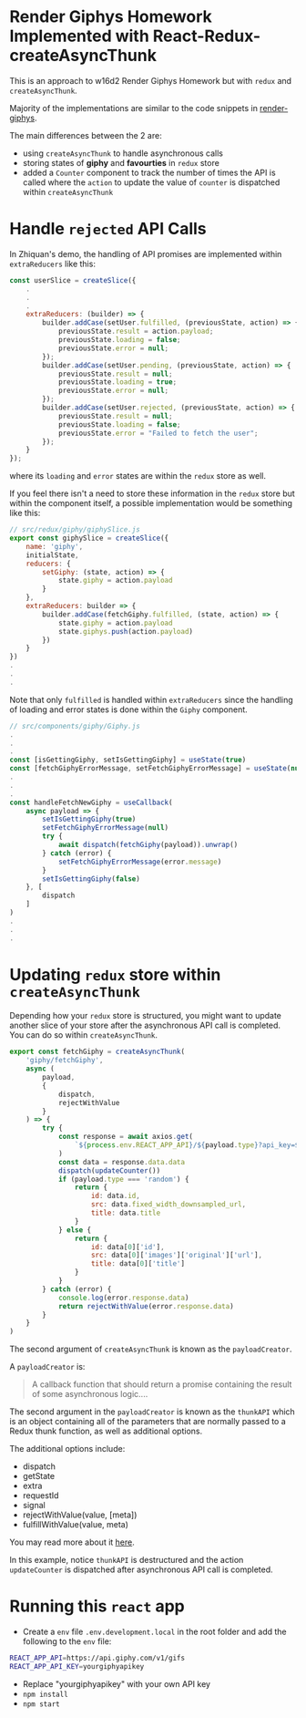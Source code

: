 # Render Giphys Homework Implemented with React-Redux-createAsyncThunk

This is an approach to w16d2 Render Giphys Homework but with `redux` and `createAsyncThunk`.

Majority of the implementations are similar to the code snippets in [render-giphys](https://git.generalassemb.ly/SG-SEIF-6/basic-react-code-snippets/tree/master/render-giphys).

The main differences between the 2 are:

- using `createAsyncThunk` to handle asynchronous calls
- storing states of **giphy** and **favourties** in `redux` store
- added a `Counter` component to track the number of times the API is called where the `action` to update the value of `counter` is dispatched within `createAsyncThunk`

# Handle `rejected` API Calls

In Zhiquan's demo, the handling of API promises are implemented within `extraReducers` like this:

```js
const userSlice = createSlice({
	.
	.
	.
	extraReducers: (builder) => {
		builder.addCase(setUser.fulfilled, (previousState, action) => {
			previousState.result = action.payload;
			previousState.loading = false;
			previousState.error = null;
		});
		builder.addCase(setUser.pending, (previousState, action) => {
			previousState.result = null;
			previousState.loading = true;
			previousState.error = null;
		});
		builder.addCase(setUser.rejected, (previousState, action) => {
			previousState.result = null;
			previousState.loading = false;
			previousState.error = "Failed to fetch the user";
		});
	}
});
```

where its `loading` and `error` states are within the `redux` store as well.

If you feel there isn't a need to store these information in the `redux` store but within the component itself, a possible implementation would be something like this:

```js
// src/redux/giphy/giphySlice.js
export const giphySlice = createSlice({
	name: 'giphy',
	initialState,
	reducers: {
		setGiphy: (state, action) => {
			state.giphy = action.payload
		}
	},
	extraReducers: builder => {
		builder.addCase(fetchGiphy.fulfilled, (state, action) => {
			state.giphy = action.payload
			state.giphys.push(action.payload)
		})
	}
})
.
.
.
```

Note that only `fulfilled` is handled within `extraReducers` since the handling of loading and error states is done within the `Giphy` component.

```js
// src/components/giphy/Giphy.js
.
.
.
const [isGettingGiphy, setIsGettingGiphy] = useState(true)
const [fetchGiphyErrorMessage, setFetchGiphyErrorMessage] = useState(null)
.
.
.
const handleFetchNewGiphy = useCallback(
	async payload => {
		setIsGettingGiphy(true)
		setFetchGiphyErrorMessage(null)
		try {
			await dispatch(fetchGiphy(payload)).unwrap()
		} catch (error) {
			setFetchGiphyErrorMessage(error.message)
		}
		setIsGettingGiphy(false)
	}, [
		dispatch
	]
)
.
.
.
```

# Updating `redux` store within `createAsyncThunk`

Depending how your `redux` store is structured, you might want to update another slice of your store after the asynchronous API call is completed. You can do so within `createAsyncThunk`.

```js
export const fetchGiphy = createAsyncThunk(
	'giphy/fetchGiphy',
	async (
		payload,
		{
			dispatch,
			rejectWithValue
		}
	) => {
		try {
			const response = await axios.get(
				`${process.env.REACT_APP_API}/${payload.type}?api_key=${process.env.REACT_APP_API_KEY}${payload.query ? `&q=${payload.query}` : ''}`
			)
			const data = response.data.data
			dispatch(updateCounter())
			if (payload.type === 'random') {
				return {
					id: data.id,
					src: data.fixed_width_downsampled_url,
					title: data.title
				}
			} else {
				return {
					id: data[0]['id'],
					src: data[0]['images']['original']['url'],
					title: data[0]['title']
				}
			}
		} catch (error) {
			console.log(error.response.data)
			return rejectWithValue(error.response.data)
		}
	}
)
```

The second argument of `createAsyncThunk` is known as the `payloadCreator`.

A `payloadCreator` is:

> A callback function that should return a promise containing the result of some asynchronous logic....

The second argument in the `payloadCreator` is known as the `thunkAPI` which is an object containing all of the parameters that are normally passed to a Redux thunk function, as well as additional options.

The additional options include:

- dispatch
- getState
- extra
- requestId
- signal
- rejectWithValue(value, [meta])
- fulfillWithValue(value, meta)

You may read more about it [here](https://redux-toolkit.js.org/api/createAsyncThunk#payloadcreator).

In this example, notice `thunkAPI` is destructured and the action `updateCounter` is dispatched after asynchronous API call is completed.

# Running this `react` app

- Create a `env` file `.env.development.local` in the root folder and add the following to the `env` file:

```bash
REACT_APP_API=https://api.giphy.com/v1/gifs
REACT_APP_API_KEY=yourgiphyapikey
```
- Replace "yourgiphyapikey" with your own API key
- `npm install`
- `npm start`
